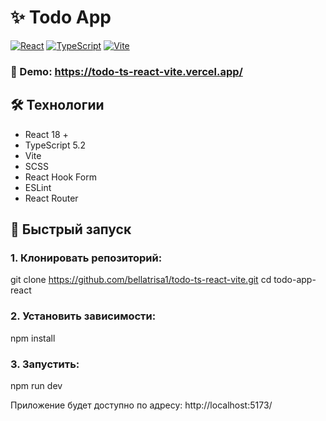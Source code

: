# ✨  Todo App

[![React](https://img.shields.io/badge/React-18-green)](https://react.dev)
[![TypeScript](https://img.shields.io/badge/TypeScript-5.2-blue)](https://typescriptlang.org)
[![Vite](https://img.shields.io/badge/Vite-5.0-orange)](https://vitejs.dev)

### 🔗 Demo: https://todo-ts-react-vite.vercel.app/

## 🛠 Технологии

- React 18 +
- TypeScript 5.2
- Vite
- SCSS
- React Hook Form
- ESLint
- React Router

## 🚀 Быстрый запуск

### 1. Клонировать репозиторий:
  git clone https://github.com/bellatrisa1/todo-ts-react-vite.git
  cd todo-app-react

### 2. Установить зависимости:
  npm install

### 3. Запустить:
  npm run dev

Приложение будет доступно по адресу: http://localhost:5173/
